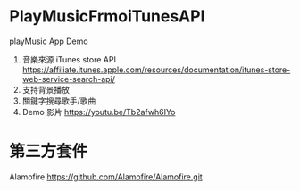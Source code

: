 # PlayMusicFrmoiTunesAPI
playMusic App Demo
1. 音樂來源 iTunes store API https://affiliate.itunes.apple.com/resources/documentation/itunes-store-web-service-search-api/
2. 支持背景播放
3. 關鍵字搜尋歌手/歌曲
4. Demo 影片 https://youtu.be/Tb2afwh6IYo

# 第三方套件
Alamofire https://github.com/Alamofire/Alamofire.git
